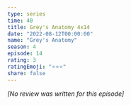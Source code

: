 ```yaml
---
type: series
time: 40
title: Grey's Anatomy 4x14
date: "2022-08-12T00:00:00"
name: "Grey's Anatomy"
season: 4
episode: 14
rating: 3
ratingEmoji: "⭐️⭐️⭐️"
share: false
---
```


_[No review was written for this episode]_
